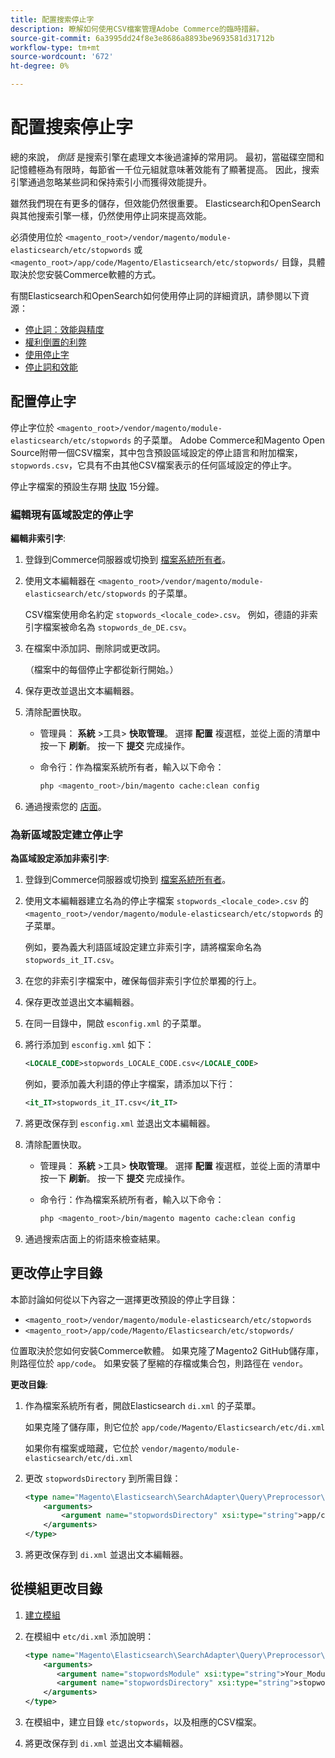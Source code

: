 ```yaml
---
title: 配置搜索停止字
description: 瞭解如何使用CSV檔案管理Adobe Commerce的臨時措辭。
source-git-commit: 6a3995dd24f8e3e8686a8893be9693581d31712b
workflow-type: tm+mt
source-wordcount: '672'
ht-degree: 0%

---
```



# 配置搜索停止字

總的來說， _倒話_ 是搜索引擎在處理文本後過濾掉的常用詞。 最初，當磁碟空間和記憶體極為有限時，每節省一千位元組就意味著效能有了顯著提高。 因此，搜索引擎通過忽略某些詞和保持索引小而獲得效能提升。

雖然我們現在有更多的儲存，但效能仍然很重要。 Elasticsearch和OpenSearch與其他搜索引擎一樣，仍然使用停止詞來提高效能。

必須使用位於 `<magento_root>/vendor/magento/module-elasticsearch/etc/stopwords` 或 `<magento_root>/app/code/Magento/Elasticsearch/etc/stopwords/` 目錄，具體取決於您安裝Commerce軟體的方式。

有關Elasticsearch和OpenSearch如何使用停止詞的詳細資訊，請參閱以下資源：

- [停止詞：效能與精度](https://www.elastic.co/guide/en/elasticsearch/guide/current/stopwords.html)
- [權利倒置的利弊](https://www.elastic.co/guide/en/elasticsearch/guide/current/pros-cons-stopwords.html)
- [使用停止字](https://www.elastic.co/guide/en/elasticsearch/guide/current/using-stopwords.html)
- [停止詞和效能](https://www.elastic.co/guide/en/elasticsearch/guide/current/stopwords-performance.html)

## 配置停止字

停止字位於 `<magento_root>/vendor/magento/module-elasticsearch/etc/stopwords` 的子菜單。 Adobe Commerce和Magento Open Source附帶一個CSV檔案，其中包含預設區域設定的停止語言和附加檔案， `stopwords.csv`，它具有不由其他CSV檔案表示的任何區域設定的停止字。

停止字檔案的預設生存期 [快取](https://glossary.magento.com/cache) 15分鐘。

### 編輯現有區域設定的停止字

**編輯非索引字**:

1. 登錄到Commerce伺服器或切換到 [檔案系統所有者](https://devdocs.magento.com/guides/v2.4/install-gde/prereq/file-sys-perms-over.html)。
1. 使用文本編輯器在 `<magento_root>/vendor/magento/module-elasticsearch/etc/stopwords` 的子菜單。

   CSV檔案使用命名約定 `stopwords_<locale_code>.csv`。 例如，德語的非索引字檔案被命名為 `stopwords_de_DE.csv`。

1. 在檔案中添加詞、刪除詞或更改詞。

   （檔案中的每個停止字都從新行開始。）

1. 保存更改並退出文本編輯器。
1. 清除配置快取。

   - 管理員： **系統** >工具> **快取管理**。 選擇 **配置** 複選框，並從上面的清單中按一下 **刷新**。 按一下 **提交** 完成操作。

   - 命令行：作為檔案系統所有者，輸入以下命令：

      ```bash
      php <magento_root>/bin/magento cache:clean config
      ```

1. 通過搜索您的 [店面](https://glossary.magento.com/storefront)。

### 為新區域設定建立停止字

**為區域設定添加非索引字**:

1. 登錄到Commerce伺服器或切換到 [檔案系統所有者](https://devdocs.magento.com/guides/v2.4/install-gde/prereq/file-sys-perms-over.html)。

1. 使用文本編輯器建立名為的停止字檔案 `stopwords_<locale_code>.csv` 的 `<magento_root>/vendor/magento/module-elasticsearch/etc/stopwords` 的子菜單。

   例如，要為義大利語區域設定建立非索引字，請將檔案命名為 `stopwords_it_IT.csv`。

1. 在您的非索引字檔案中，確保每個非索引字位於單獨的行上。
1. 保存更改並退出文本編輯器。
1. 在同一目錄中，開啟 `esconfig.xml` 的子菜單。
1. 將行添加到 `esconfig.xml` 如下：

   ```xml
   <LOCALE_CODE>stopwords_LOCALE_CODE.csv</LOCALE_CODE>
   ```

   例如，要添加義大利語的停止字檔案，請添加以下行：

   ```xml
   <it_IT>stopwords_it_IT.csv</it_IT>
   ```

1. 將更改保存到 `esconfig.xml` 並退出文本編輯器。
1. 清除配置快取。

   - 管理員： **系統** >工具> **快取管理**。 選擇 **配置** 複選框，並從上面的清單中按一下 **刷新**。 按一下 **提交** 完成操作。

   - 命令行：作為檔案系統所有者，輸入以下命令：

      ```bash
      php <magento_root>/bin/magento magento cache:clean config
      ```

1. 通過搜索店面上的術語來檢查結果。

## 更改停止字目錄

本節討論如何從以下內容之一選擇更改預設的停止字目錄：

- `<magento_root>/vendor/magento/module-elasticsearch/etc/stopwords`
- `<magento_root>/app/code/Magento/Elasticsearch/etc/stopwords/`

位置取決於您如何安裝Commerce軟體。 如果克隆了Magento2 GitHub儲存庫，則路徑位於 `app/code`。 如果安裝了壓縮的存檔或集合包，則路徑在 `vendor`。

**更改目錄**:

1. 作為檔案系統所有者，開啟Elasticsearch `di.xml` 的子菜單。

   如果克隆了儲存庫，則它位於 `app/code/Magento/Elasticsearch/etc/di.xml`

   如果你有檔案或暗藏，它位於 `vendor/magento/module-elasticsearch/etc/di.xml`

1. 更改 `stopwordsDirectory` 到所需目錄：

   ```xml
   <type name="Magento\Elasticsearch\SearchAdapter\Query\Preprocessor\Stopwords">
       <arguments>
           <argument name="stopwordsDirectory" xsi:type="string">app/code/Magento/Elasticsearch/etc/stopwords</argument>
       </arguments>
   </type>
   ```

1. 將更改保存到 `di.xml` 並退出文本編輯器。

## 從模組更改目錄

1. [建立模組](https://devdocs.magento.com/guides/v2.4/extension-dev-guide/build/module-file-structure.html)
1. 在模組中 `etc/di.xml` 添加說明：

   ```xml
   <type name="Magento\Elasticsearch\SearchAdapter\Query\Preprocessor\Stopwords">
       <arguments>
          <argument name="stopwordsModule" xsi:type="string">Your_Module</argument>
          <argument name="stopwordsDirectory" xsi:type="string">stopwords</argument>
       </arguments>
   </type>
   ```

1. 在模組中，建立目錄 `etc/stopwords`，以及相應的CSV檔案。

1. 將更改保存到 `di.xml` 並退出文本編輯器。
